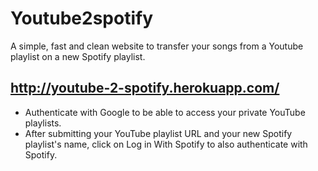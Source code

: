 # Youtube2spotify

A simple, fast and clean website to transfer your songs from a Youtube playlist on a new Spotify playlist.

## http://youtube-2-spotify.herokuapp.com/ 

- Authenticate with Google to be able to access your private YouTube playlists. 
- After submitting your YouTube playlist URL and your new Spotify playlist's name, click on Log in With Spotify to also authenticate with Spotify.